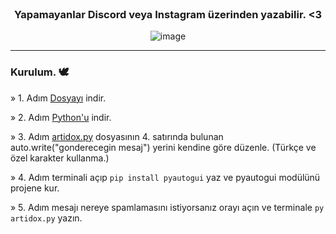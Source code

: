 <br/>
<div align="center">

### Yapamayanlar Discord veya Instagram üzerinden yazabilir. <3
![image](https://cdn.discordapp.com/attachments/1072770106146422798/1074373197572608120/image.png)

</div>

--------------------------------------

### Kurulum. 🕊️
» 1. Adım <a href="https://github.com/Artidox/message-spammer-bot/archive/refs/heads/main.zip">Dosyayı</a> indir.
  
» 2. Adım <a href="https://www.python.org/downloads/">Python'u</a> indir.
  
» 3. Adım <a href="https://github.com/Artidox/message-spammer-bot/blob/main/artidox.py">artidox.py</a> dosyasının 4. satırında bulunan auto.write("gonderecegin mesaj") yerini kendine göre düzenle. (Türkçe ve özel karakter kullanma.)
  
» 4. Adım terminali açıp ```pip install pyautogui``` yaz ve pyautogui modülünü projene kur.
  
» 5. Adım mesajı nereye spamlamasını istiyorsanız orayı açın ve terminale ```py artidox.py``` yazın. 



